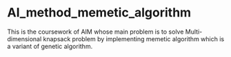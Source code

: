 # AI_method_memetic_algorithm
This is the coursework of AIM whose main problem is to solve Multi-dimensional knapsack problem by implementing memetic algorithm which is a variant of genetic algorithm.
